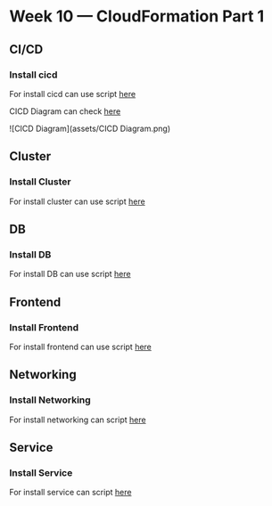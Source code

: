 # Week 10 — CloudFormation Part 1

## CI/CD

### Install cicd
For install cicd can use script [here](backend-flask/bin/cfn/cicd)

CICD Diagram can check [here](assets/CICDDiagram.drawio)

![CICD Diagram](assets/CICD Diagram.png)

## Cluster

### Install Cluster
For install cluster can use script [here](backend-flask/bin/cfn/cluster)

## DB

### Install DB
For install DB can use script [here](backend-flask/bin/cfn/db)

## Frontend

### Install Frontend
For install frontend can use script [here](backend-flask/bin/cfn/frontend)

## Networking

### Install Networking
For install networking can script [here](backend-flask/bin/cfn/networking)

## Service

### Install Service
For install service can script [here](backend-flask/bin/cfn/service)
